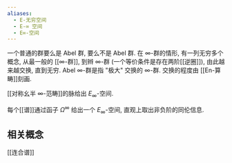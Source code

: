 ```yaml
---
aliases:
  - E-无穷空间
  - E-∞ 空间
  - E∞-空间
---
```


一个普通的群要么是 Abel 群, 要么不是 Abel 群. 在 ∞-群的情形, 有一列无穷多个概念, 从最一般的 [[∞-群]], 到辫 ∞-群 (一个等价条件是存在两阶[[逆圈]]), 由此越来越交换, 直到无穷. Abel ∞-群是指 "极大" 交换的 ∞-群. 交换的程度由 [[En-算畴]]刻画.


[[对称幺半 ∞-范畴]]的脉给出 $E_\infty$-空间.


每个[[谱]]通过函子 $\Omega^\infty$ 给出一个 $E_\infty$-空间, 直观上取出非负阶的同伦信息.

## 相关概念

[[连合谱]]